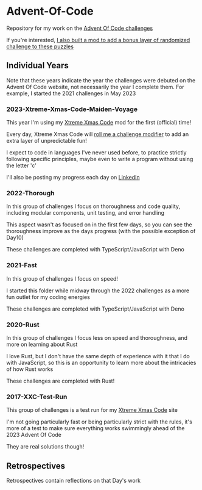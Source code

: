 # Advent-Of-Code

Repository for my work on the [Advent Of Code challenges](https://adventofcode.com/)

If you're interested, [I also built a mod to add a bonus layer of randomized challenge to these puzzles](https://www.xtremexmascode.com/modifier/11/option/203/)

## Individual Years

Note that these years indicate the year the challenges were debuted on the Advent Of Code website, not necessarily the year I complete them. For example, I started the 2021 challenges in May 2023

### 2023-Xtreme-Xmas-Code-Maiden-Voyage

This year I'm using my [Xtreme Xmas Code](https://www.xtremexmascode.com/) mod for the first (official) time!

Every day, Xtreme Xmas Code will [roll me a challenge modifier](https://www.xtremexmascode.com/about) to add an extra layer of unpredictable fun!

I expect to code in languages I've never used before, to practice strictly following specific principles, maybe even to write a program without using the letter 'c'

I'll also be posting my progress each day on [LinkedIn](https://www.linkedin.com/in/kyle-beechly/)

### 2022-Thorough

In this group of challenges I focus on thoroughness and code quality, including modular components, unit testing, and error handling

This aspect wasn't as focused on in the first few days, so you can see the thoroughness improve as the days progress (with the possible exception of Day10)

These challenges are completed with TypeScript/JavaScript with Deno

### 2021-Fast

In this group of challenges I focus on speed!

I started this folder while midway through the 2022 challenges as a more fun outlet for my coding energies

These challenges are completed with TypeScript/JavaScript with Deno

### 2020-Rust

In this group of challenges I focus less on speed and thoroughness, and more on learning about Rust

I love Rust, but I don't have the same depth of experience with it that I do with JavaScript, so this is an opportunity to learn more about the intricacies of how Rust works

These challenges are completed with Rust!

### 2017-XXC-Test-Run

This group of challenges is a test run for my [Xtreme Xmas Code](https://www.xtremexmascode.com/) site

I'm not going particularly fast or being particularly strict with the rules, it's more of a test to make sure everything works swimmingly ahead of the 2023 Advent Of Code

They are real solutions though!

## Retrospectives

Retrospectives contain reflections on that Day's work
